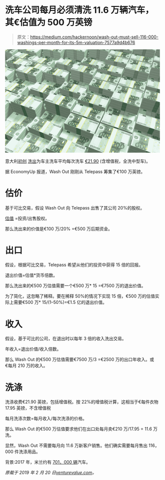 # 洗车公司每月必须清洗 11.6 万辆汽车，其€估值为 500 万英镑

> 原文：<https://medium.com/hackernoon/wash-out-must-sell-116-000-washings-per-month-for-its-5m-valuation-7577a9d4b676>

![](img/66243a6908b8a726f1028adb2db673b8.png)

意大利[初创](https://hackernoon.com/tagged/startup) [洗出](https://www.washout-app.com/)为车主洗车平均每次洗车 [€21.90](https://www.washout-app.com/prezzi) (含增值税，全洗中型车)。

据 EconomyUp 报道，Wash Out 刚刚从 Telepass 筹集了€100 万英镑。

# 估价

基于可比交易，假设 Wash Out 向 Telepass 出售了其公司 20%的股权。

[估值](https://hackernoon.com/tagged/valuation) =投资/出售股权。

那么洗出来的价值是€100 万/20% =€500 万后期资金。

# 出口

假设，根据可比交易，Telepass 希望从他们的投资中获得 15 倍的回报。

退出价值=估值*货币倍数。

那么洗出来的€500 万估值需要一个€500 万* 15 =€7500 万的退出价值。

为了简化，这忽略了稀释。要在稀释 50%的情况下实现 15 倍，€500 万的估值实际上需要€500 万* 15/(1–50%)=€1.5 亿的退出价值。

# 收入

假设，基于可比的公司，在退出时以每年 3 倍的收入洗出交易。

年收入=退出价值/收入倍数。

那么 Wash Out 的€500 万估值需要€7500 万/3 =€2500 万的出口年收入。或€每月 210 万的收入。

# 洗涤

洗涤收费€21.90 英镑，包括增值税。按 22%的增值税计算，这相当于€每件衣物 17.95 英镑，不含增值税

每月洗涤次数=每月收入/每次洗涤的价格。

那么 Wash Out 的€500 万估值要求他们在出口处每月卖€210 万/17.95 = 11.6 万洗。

显然，Wash Out 不需要每月向 11.6 万新客户销售。他们确实需要每月售出 116，000 件洗涤用品。

背景:2017 年，米兰约有 [701，000 辆](https://www.statista.com/statistics/627831/italy-number-of-cars-in-milan/)汽车。

*原载于 2019 年 2 月 20 日*[*venturevalue.com*](https://venturevalue.com/wash-out-must-wash-116000-cars-per-month-for-its-e5m-valuation/)*。*